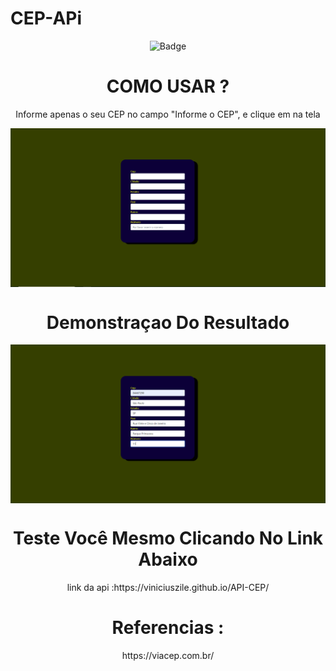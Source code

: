 # CEP-APi

<div align="center">
  
![Badge](https://img.shields.io/badge/JavaScript-323330?style=for-the-badge&logo=javascript&logoColor=F7DF1E)
  
<div align="center"><div align="center"><div align="center">


<h1 align="center"> COMO USAR ? </h1>

<P align="center">Informe apenas o seu CEP no campo "Informe o CEP", e clique em na tela</P>

<img align="center" src="https://raw.githubusercontent.com/viniciuszile/API-CEP/main/cep1.PNG" >

<h1 align="center"> Demonstraçao Do Resultado </h1>

<img align="center" src="https://raw.githubusercontent.com/viniciuszile/API-CEP/main/cep2.PNG" >

<div align="center">
<h1> Teste Você Mesmo Clicando No Link Abaixo </h1>
link da api :https://viniciuszile.github.io/API-CEP/
<div align="center">
  
<div aling="center">
<h1> Referencias : </h1>
<p>  https://viacep.com.br/ </p>
</div>
